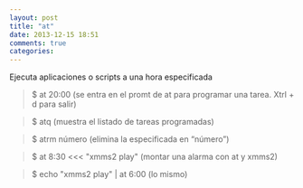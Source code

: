 ```yaml
---
layout: post
title: "at"
date: 2013-12-15 18:51
comments: true
categories: 
---
```

Ejecuta aplicaciones o scripts a una hora especificada

>$ at 20:00   (se entra en el promt de at para programar una tarea. Xtrl + d para salir)

>$ atq  (muestra el listado de tareas programadas)

>$ atrm número (elimina la especificada en “número”) 

>$ at 8:30 <<< "xmms2 play"   (montar una alarma con at y xmms2) 

>$ echo "xmms2 play" | at 6:00  (lo mismo) 

